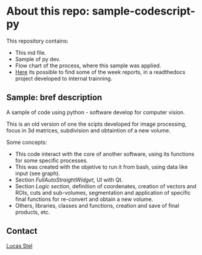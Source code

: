 # About this repo: sample-codescript-py

This repository contains:
- This md file.
- Sample of py dev.
- Flow chart of the process, where this sample was applied.
- [Here](https://docum-project.readthedocs.io/en/latest/index.html) its possible to find some of the week reports, in a readthedocs project developed to internal trainning.

## Sample: bref description

A sample of code using python - software develop for computer vision.

This is an old version of one the scipts developed for image processing, focus in 3d matrices, subdivision and obtaintion of a new volume.

Some concepts:

- This code interact with the core of another software, using its functions for some specific processes.
- This was created with the objetive to run it from bash, using data like input (see graph).
- Section *FullAutoStraightWidget*, UI with Qt.
- Section *Logic section*, definition of coordenates, creation of vectors and ROIs, cuts and sub-volumes, segmentation and application of specific final functions for re-convert and obtain a new volume.
- Others, libraries, classes and functions, creation and save of final products, etc.

## Contact

[Lucas Stel](mailto:stel.lucas.ch@gmail.com)
